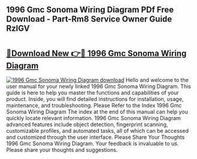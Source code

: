 ## 1996 Gmc Sonoma Wiring Diagram PDf Free Download - Part-Rm8 Service Owner Guide RzlGV

# <h2><a href="http://dfse70.blite.top/?on=1996+Gmc+Sonoma+Wiring+Diagram">🔗Download New 👉🔴 1996 Gmc Sonoma Wiring Diagram</a></h2>

[![1996 Gmc Sonoma Wiring Diagram download](https://i.imgur.com/lujVjoI.png)](http://dfse70.blite.top/?on=1996+Gmc+Sonoma+Wiring+Diagram)
Hello and welcome to the user manual for your newly linked 1996 Gmc Sonoma Wiring Diagram. This guide is here to help you master the functions and capabilities of your product. Inside, you will find detailed instructions for installation, usage, maintenance, and troubleshooting. Please Refer to the Index 1996 Gmc Sonoma Wiring Diagram The index at the end of this manual can help you quickly locate relevant information. 1996 Gmc Sonoma Wiring Diagram advanced features include object detection, fingerprint scanning, customizable profiles, and automated tasks, all of which can be accessed and customized through the user interface. Please Share Your Thoughts 1996 Gmc Sonoma Wiring Diagram. Your feedback is invaluable to us. Please share your thoughts and suggestions.
